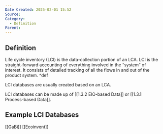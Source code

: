```yaml
---
Date Created: 2025-02-01 15:52
Source: 
Category:
  - Definition
Parent:
---
```

## Definition
Life cycle inventory (LCI) is the data-collection portion of an LCA. LCI is the straight-forward accounting of everything involved in the “system” of interest. It consists of detailed tracking of all the flows in and out of the product system. ^def

LCI databases are usually created based on an LCA.

LCI databases can be made up of [[1.3.2 EIO-based Data]] or [[1.3.1 Process-based Data]].
## Example LCI Databases
[[GaBi]]
[[Ecoinvent]]
